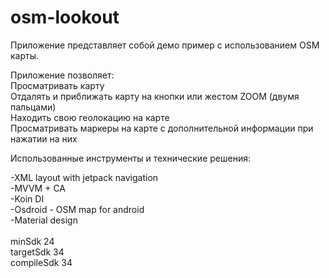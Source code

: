 # osm-lookout

Приложение представляет собой демо пример с использованием OSM карты.<br/>

Приложение позволяет:<br/>
Просматривать карту<br/>
Отдалять и приближать карту на кнопки или жестом ZOOM (двумя пальцами)<br/>
Находить свою геолокацию на карте<br/>
Просматривать маркеры на карте с дополнительной информации при нажатии на них<br/>

Использованные инструменты и технические решения:

-XML layout with jetpack navigation<br/>
-MVVM + CA<br/>
-Koin DI<br/>
-Osdroid - OSM map for android<br/>
-Material design<br/>
<br/>
minSdk 24<br/>
targetSdk 34<br/>
compileSdk 34<br/>
